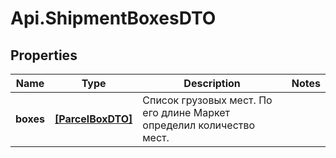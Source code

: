 # Api.ShipmentBoxesDTO

## Properties

Name | Type | Description | Notes
------------ | ------------- | ------------- | -------------
**boxes** | [**[ParcelBoxDTO]**](ParcelBoxDTO.md) | Список грузовых мест. По его длине Маркет определил количество мест.  | 


